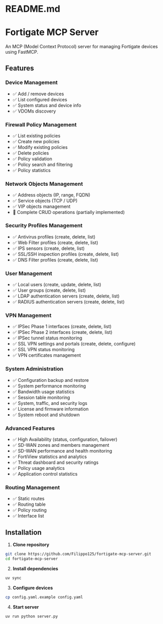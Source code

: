 # README.md
# Fortigate MCP Server

An MCP (Model Context Protocol) server for managing Fortigate devices using FastMCP.

## Features

### Device Management
- ✅ Add / remove devices
- ✅ List configured devices
- ✅ System status and device info
- ✅ VDOMs discovery

### Firewall Policy Management
- ✅ List existing policies
- ✅ Create new policies
- ✅ Modify existing policies
- ✅ Delete policies
- ✅ Policy validation
- ✅ Policy search and filtering
- ✅ Policy statistics

### Network Objects Management
- ✅ Address objects (IP, range, FQDN)
- ✅ Service objects (TCP / UDP)
- ✅ VIP objects management
- 🔄 Complete CRUD operations (partially implemented)

### Security Profiles Management
- ✅ Antivirus profiles (create, delete, list)
- ✅ Web Filter profiles (create, delete, list)
- ✅ IPS sensors (create, delete, list)
- ✅ SSL/SSH inspection profiles (create, delete, list)
- ✅ DNS Filter profiles (create, delete, list)

### User Management
- ✅ Local users (create, update, delete, list)
- ✅ User groups (create, delete, list)
- ✅ LDAP authentication servers (create, delete, list)
- ✅ RADIUS authentication servers (create, delete, list)

### VPN Management
- ✅ IPSec Phase 1 interfaces (create, delete, list)
- ✅ IPSec Phase 2 interfaces (create, delete, list)
- ✅ IPSec tunnel status monitoring
- ✅ SSL VPN settings and portals (create, delete, configure)
- ✅ SSL VPN status monitoring
- ✅ VPN certificates management

### System Administration
- ✅ Configuration backup and restore
- ✅ System performance monitoring
- ✅ Bandwidth usage statistics
- ✅ Session table monitoring
- ✅ System, traffic, and security logs
- ✅ License and firmware information
- ✅ System reboot and shutdown

### Advanced Features
- ✅ High Availability (status, configuration, failover)
- ✅ SD-WAN zones and members management
- ✅ SD-WAN performance and health monitoring
- ✅ FortiView statistics and analytics
- ✅ Threat dashboard and security ratings
- ✅ Policy usage analytics
- ✅ Application control statistics

### Routing Management
- ✅ Static routes
- ✅ Routing table
- ✅ Policy routing
- ✅ Interface list

## Installation

1. **Clone repository**
```bash
git clone https://github.com/Filippo125/fortigate-mcp-server.git
cd fortigate-mcp-server
```

2. **Install dependencies**
```bash
uv sync
```

3. **Configure devices**
```bash
cp config.yaml.example config.yaml
```

4. **Start server**
```bash
uv run python server.py
```